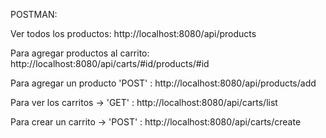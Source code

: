 POSTMAN:
<p>Ver todos los productos: http://localhost:8080/api/products </p>
<p>Para agregar productos al carrito: http://localhost:8080/api/carts/#id/products/#id </p>
<p>Para agregar un producto 'POST' : http://localhost:8080/api/products/add </p>
<p>Para ver los carritos -> 'GET' : http://localhost:8080/api/carts/list</p>
<p>Para crear un carrito -> 'POST' : http://localhost:8080/api/carts/create </p>
